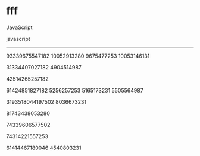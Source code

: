# fff


JavaScript

javascript

____________

93339675547182
10052913280
9675477253
10053146131


31334407027182
4904514987

42514265257182

61424851827182
5256257253
5165173231
5505564987


3193518044197502
8036673231

81743438053280

74339606577502

74314221557253

61414467180046
4540803231

